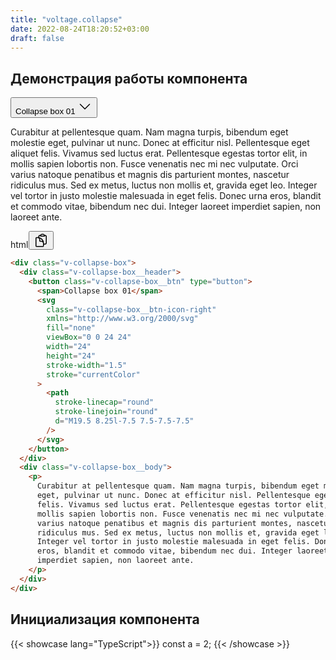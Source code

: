 ```yaml
---
title: "voltage.collapse"
date: 2022-08-24T18:20:52+03:00
draft: false
---
```


## Демонстрация работы компонента

<div class="v-collapse-box">
  <div class="v-collapse-box__header">
  <button class="v-collapse-box__btn" type="button"><span>Collapse box 01</span>
    <svg class="v-collapse-box__btn-icon-right" xmlns="http://www.w3.org/2000/svg" fill="none" viewBox="0 0 24 24" width="24" height="24" stroke-width="1.5" stroke="currentColor">
      <path stroke-linecap="round" stroke-linejoin="round" d="M19.5 8.25l-7.5 7.5-7.5-7.5" />
    </svg>
  </button>
  </div>
  <div class="v-collapse-box__body">
    <p>
      Curabitur at pellentesque quam. Nam magna turpis, bibendum eget molestie eget, pulvinar ut nunc. Donec at efficitur nisl. Pellentesque eget aliquet felis. Vivamus sed luctus erat. Pellentesque egestas tortor elit, in mollis sapien lobortis non. Fusce venenatis nec mi nec vulputate. Orci varius natoque penatibus et magnis dis parturient montes, nascetur ridiculus mus. Sed ex metus, luctus non mollis et, gravida eget leo. Integer vel tortor in justo molestie malesuada in eget felis. Donec urna eros, blandit et commodo vitae, bibendum nec dui. Integer laoreet imperdiet sapien, non laoreet ante.
    </p>
  </div>
</div>

<div class="v-code">
<div class="v-code__header">
<span>html</span><button data-tooltip aria-label="Скопировать код" class="v-btn v-btn--primary" type="button">
<svg xmlns="http://www.w3.org/2000/svg" fill="none" viewBox="0 0 24 24" stroke-width="1.5" stroke="currentColor" width="24" height="24">
  <path stroke-linecap="round" stroke-linejoin="round" d="M8.25 7.5V6.108c0-1.135.845-2.098 1.976-2.192.373-.03.748-.057 1.123-.08M15.75 18H18a2.25 2.25 0 002.25-2.25V6.108c0-1.135-.845-2.098-1.976-2.192a48.424 48.424 0 00-1.123-.08M15.75 18.75v-1.875a3.375 3.375 0 00-3.375-3.375h-1.5a1.125 1.125 0 01-1.125-1.125v-1.5A3.375 3.375 0 006.375 7.5H5.25m11.9-3.664A2.251 2.251 0 0015 2.25h-1.5a2.251 2.251 0 00-2.15 1.586m5.8 0c.065.21.1.433.1.664v.75h-6V4.5c0-.231.035-.454.1-.664M6.75 7.5H4.875c-.621 0-1.125.504-1.125 1.125v12c0 .621.504 1.125 1.125 1.125h9.75c.621 0 1.125-.504 1.125-1.125V16.5a9 9 0 00-9-9z" />
</svg>
</button>
</div>

```html
<div class="v-collapse-box">
  <div class="v-collapse-box__header">
    <button class="v-collapse-box__btn" type="button">
      <span>Collapse box 01</span>
      <svg
        class="v-collapse-box__btn-icon-right"
        xmlns="http://www.w3.org/2000/svg"
        fill="none"
        viewBox="0 0 24 24"
        width="24"
        height="24"
        stroke-width="1.5"
        stroke="currentColor"
      >
        <path
          stroke-linecap="round"
          stroke-linejoin="round"
          d="M19.5 8.25l-7.5 7.5-7.5-7.5"
        />
      </svg>
    </button>
  </div>
  <div class="v-collapse-box__body">
    <p>
      Curabitur at pellentesque quam. Nam magna turpis, bibendum eget molestie
      eget, pulvinar ut nunc. Donec at efficitur nisl. Pellentesque eget aliquet
      felis. Vivamus sed luctus erat. Pellentesque egestas tortor elit, in
      mollis sapien lobortis non. Fusce venenatis nec mi nec vulputate. Orci
      varius natoque penatibus et magnis dis parturient montes, nascetur
      ridiculus mus. Sed ex metus, luctus non mollis et, gravida eget leo.
      Integer vel tortor in justo molestie malesuada in eget felis. Donec urna
      eros, blandit et commodo vitae, bibendum nec dui. Integer laoreet
      imperdiet sapien, non laoreet ante.
    </p>
  </div>
</div>
```

</div>

## Инициализация компонента

{{< showcase lang="TypeScript">}}
const a = 2;
{{< /showcase >}}
